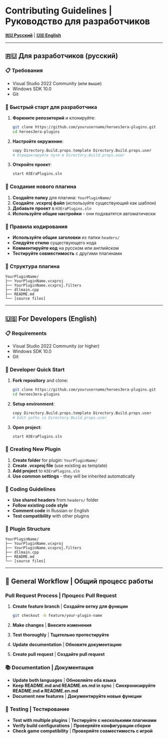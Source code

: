 # Contributing Guidelines | Руководство для разработчиков

**[🇷🇺 Русский](#contributing-ru)** | **[🇺🇸 English](#contributing-en)**

---

## <a id="contributing-ru"></a>🇷🇺 Для разработчиков (русский)

### 📋 **Требования**
- Visual Studio 2022 Community (или выше)
- Windows SDK 10.0
- Git

### 🚀 **Быстрый старт для разработчика**

1. **Форкните репозиторий** и клонируйте:
   ```bash
   git clone https://github.com/yourusername/heroes3era-plugins.git
   cd heroes3era-plugins
   ```

2. **Настройте окружение**:
   ```bash
   copy Directory.Build.props.template Directory.Build.props.user
   # Отредактируйте пути в Directory.Build.props.user
   ```

3. **Откройте проект**:
   ```bash
   start H3EraPlugins.sln
   ```

### 🔧 **Создание нового плагина**

1. **Создайте папку** для плагина: `YourPluginName/`
2. **Создайте .vcxproj файл** (используйте существующий как шаблон)
3. **Добавьте проект** в `H3EraPlugins.sln`
4. **Используйте общие настройки** - они подхватятся автоматически

### 📝 **Правила кодирования**

- **Используйте общие заголовки** из папки `headers/`
- **Следуйте стилю** существующего кода
- **Комментируйте код** на русском или английском
- **Тестируйте совместимость** с другими плагинами

### 🎯 **Структура плагина**
```
YourPluginName/
├── YourPluginName.vcxproj
├── YourPluginName.vcxproj.filters
├── dllmain.cpp
├── README.md
└── [source files]
```

---

## <a id="contributing-en"></a>🇺🇸 For Developers (English)

### 📋 **Requirements**
- Visual Studio 2022 Community (or higher)
- Windows SDK 10.0
- Git

### 🚀 **Developer Quick Start**

1. **Fork repository** and clone:
   ```bash
   git clone https://github.com/yourusername/heroes3era-plugins.git
   cd heroes3era-plugins
   ```

2. **Setup environment**:
   ```bash
   copy Directory.Build.props.template Directory.Build.props.user
   # Edit paths in Directory.Build.props.user
   ```

3. **Open project**:
   ```bash
   start H3EraPlugins.sln
   ```

### 🔧 **Creating New Plugin**

1. **Create folder** for plugin: `YourPluginName/`
2. **Create .vcxproj file** (use existing as template)
3. **Add project** to `H3EraPlugins.sln`
4. **Use common settings** - they will be inherited automatically

### 📝 **Coding Guidelines**

- **Use shared headers** from `headers/` folder
- **Follow existing code style**
- **Comment code** in Russian or English
- **Test compatibility** with other plugins

### 🎯 **Plugin Structure**
```
YourPluginName/
├── YourPluginName.vcxproj
├── YourPluginName.vcxproj.filters
├── dllmain.cpp
├── README.md
└── [source files]
```

---

## 🔄 **General Workflow | Общий процесс работы**

### Pull Request Process | Процесс Pull Request

1. **Create feature branch** | **Создайте ветку для функции**
   ```bash
   git checkout -b feature/your-plugin-name
   ```

2. **Make changes** | **Внесите изменения**
3. **Test thoroughly** | **Тщательно протестируйте**
4. **Update documentation** | **Обновите документацию**
5. **Create pull request** | **Создайте pull request**

### 📚 **Documentation | Документация**

- **Update both languages** | **Обновляйте оба языка**
- **Keep README.md and README.en.md in sync** | **Синхронизируйте README.md и README.en.md**
- **Document new features** | **Документируйте новые функции**

### 🧪 **Testing | Тестирование**

- **Test with multiple plugins** | **Тестируйте с несколькими плагинами**
- **Verify build configurations** | **Проверяйте конфигурации сборки**
- **Check game compatibility** | **Проверяйте совместимость с игрой**
